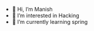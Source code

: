 - 👋 Hi, I’m Manish 
- 👀 I’m interested in Hacking
- 🌱 I’m currently learning spring


<!---
msingh9365/msingh9365 is a ✨ special ✨ repository because its `README.md` (this file) appears on your GitHub profile.
You can click the Preview link to take a look at your changes.
--->
